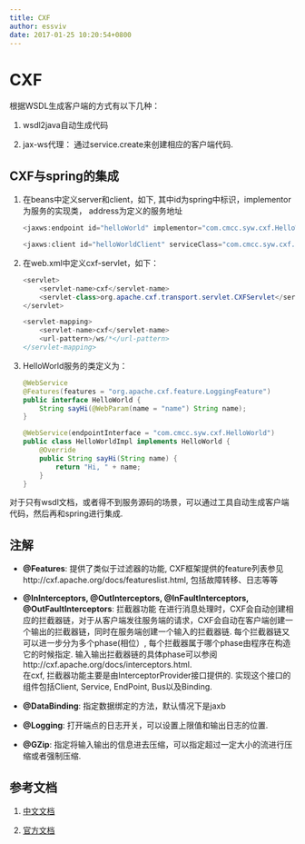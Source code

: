 ```yaml
---
title: CXF
author: essviv
date: 2017-01-25 10:20:54+0800
---
```


# CXF

根据WSDL生成客户端的方式有以下几种：

1. wsdl2java自动生成代码

2. jax-ws代理： 通过service.create来创建相应的客户端代码.


## CXF与spring的集成

1. 在beans中定义server和client，如下, 其中id为spring中标识，implementor为服务的实现类， address为定义的服务地址
	
	````java
	<jaxws:endpoint id="helloWorld" implementor="com.cmcc.syw.cxf.HelloWorldImpl" address="/helloWorld"/>
	
	<jaxws:client id="helloWorldClient" serviceClass="com.cmcc.syw.cxf.HelloWorld" address="http://localhost:8080/spring/ws/helloWorld"/>﻿
	````

2. 在web.xml中定义cxf-servlet，如下：

	````java
	<servlet>    
	    <servlet-name>cxf</servlet-name>    
	    <servlet-class>org.apache.cxf.transport.servlet.CXFServlet</servlet-class>
	</servlet>
	
	<servlet-mapping>
	    <servlet-name>cxf</servlet-name>
	    <url-pattern>/ws/*</url-pattern>
	</servlet-mapping>
	````

3. HelloWorld服务的类定义为：

	````java
	@WebService
	@Features(features = "org.apache.cxf.feature.LoggingFeature")
	public interface HelloWorld {    
	    String sayHi(@WebParam(name = "name") String name);
	}
	
	@WebService(endpointInterface = "com.cmcc.syw.cxf.HelloWorld")
	public class HelloWorldImpl implements HelloWorld {
	    @Override
	    public String sayHi(String name) {
	        return "Hi, " + name;
	    }
	}﻿​
	````

对于只有wsdl文档，或者得不到服务源码的场景，可以通过工具自动生成客户端代码，然后再和spring进行集成.


## 注解

* **@Features**: 提供了类似于过滤器的功能, CXF框架提供的feature列表参见http://cxf.apache.org/docs/featureslist.html, 包括故障转移、日志等等

* **@InInterceptors, @OutInterceptors, @InFaultInterceptors, @OutFaultInterceptors**: 拦截器功能
在进行消息处理时，CXF会自动创建相应的拦截器链，对于从客户端发往服务端的请求，CXF会自动在客户端创建一个输出的拦截器链，同时在服务端创建一个输入的拦截器链. 每个拦截器链又可以进一步分为多个phase(相位）, 每个拦截器属于哪个phase由程序在构造它的时候指定. 输入输出拦截器链的具体phase可以参阅http://cxf.apache.org/docs/interceptors.html.<br>
在cxf, 拦截器功能主要是由InterceptorProvider接口提供的. 实现这个接口的组件包括Client, Service, EndPoint, Bus以及Binding.

* **@DataBinding**: 指定数据绑定的方法，默认情况下是jaxb

* **@Logging**: 打开端点的日志开关，可以设置上限值和输出日志的位置.

* **@GZip**: 指定将输入输出的信息进去压缩，可以指定超过一定大小的流进行压缩或者强制压缩.

## 参考文档

1. [中文文档](http://blog.csdn.net/shb_derek1/article/details/8018287) 

2. [官方文档](http://cxf.apache.org/docs/)